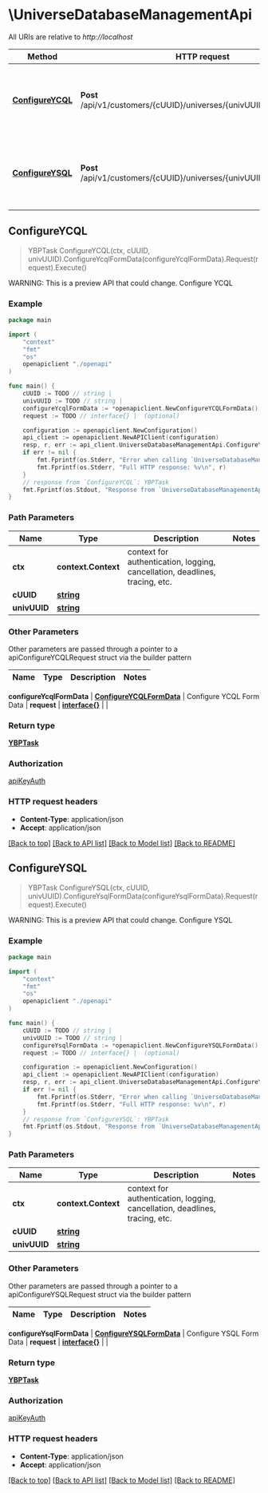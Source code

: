 # \UniverseDatabaseManagementApi

All URIs are relative to *http://localhost*

Method | HTTP request | Description
------------- | ------------- | -------------
[**ConfigureYCQL**](UniverseDatabaseManagementApi.md#ConfigureYCQL) | **Post** /api/v1/customers/{cUUID}/universes/{univUUID}/configure/ycql | WARNING: This is a preview API that could change. Configure YCQL
[**ConfigureYSQL**](UniverseDatabaseManagementApi.md#ConfigureYSQL) | **Post** /api/v1/customers/{cUUID}/universes/{univUUID}/configure/ysql | WARNING: This is a preview API that could change. Configure YSQL



## ConfigureYCQL

> YBPTask ConfigureYCQL(ctx, cUUID, univUUID).ConfigureYcqlFormData(configureYcqlFormData).Request(request).Execute()

WARNING: This is a preview API that could change. Configure YCQL



### Example

```go
package main

import (
    "context"
    "fmt"
    "os"
    openapiclient "./openapi"
)

func main() {
    cUUID := TODO // string | 
    univUUID := TODO // string | 
    configureYcqlFormData := *openapiclient.NewConfigureYCQLFormData() // ConfigureYCQLFormData | Configure YCQL Form Data
    request := TODO // interface{} |  (optional)

    configuration := openapiclient.NewConfiguration()
    api_client := openapiclient.NewAPIClient(configuration)
    resp, r, err := api_client.UniverseDatabaseManagementApi.ConfigureYCQL(context.Background(), cUUID, univUUID).ConfigureYcqlFormData(configureYcqlFormData).Request(request).Execute()
    if err != nil {
        fmt.Fprintf(os.Stderr, "Error when calling `UniverseDatabaseManagementApi.ConfigureYCQL``: %v\n", err)
        fmt.Fprintf(os.Stderr, "Full HTTP response: %v\n", r)
    }
    // response from `ConfigureYCQL`: YBPTask
    fmt.Fprintf(os.Stdout, "Response from `UniverseDatabaseManagementApi.ConfigureYCQL`: %v\n", resp)
}
```

### Path Parameters


Name | Type | Description  | Notes
------------- | ------------- | ------------- | -------------
**ctx** | **context.Context** | context for authentication, logging, cancellation, deadlines, tracing, etc.
**cUUID** | [**string**](.md) |  | 
**univUUID** | [**string**](.md) |  | 

### Other Parameters

Other parameters are passed through a pointer to a apiConfigureYCQLRequest struct via the builder pattern


Name | Type | Description  | Notes
------------- | ------------- | ------------- | -------------


 **configureYcqlFormData** | [**ConfigureYCQLFormData**](ConfigureYCQLFormData.md) | Configure YCQL Form Data | 
 **request** | [**interface{}**](interface{}.md) |  | 

### Return type

[**YBPTask**](YBPTask.md)

### Authorization

[apiKeyAuth](../README.md#apiKeyAuth)

### HTTP request headers

- **Content-Type**: application/json
- **Accept**: application/json

[[Back to top]](#) [[Back to API list]](../README.md#documentation-for-api-endpoints)
[[Back to Model list]](../README.md#documentation-for-models)
[[Back to README]](../README.md)


## ConfigureYSQL

> YBPTask ConfigureYSQL(ctx, cUUID, univUUID).ConfigureYsqlFormData(configureYsqlFormData).Request(request).Execute()

WARNING: This is a preview API that could change. Configure YSQL



### Example

```go
package main

import (
    "context"
    "fmt"
    "os"
    openapiclient "./openapi"
)

func main() {
    cUUID := TODO // string | 
    univUUID := TODO // string | 
    configureYsqlFormData := *openapiclient.NewConfigureYSQLFormData() // ConfigureYSQLFormData | Configure YSQL Form Data
    request := TODO // interface{} |  (optional)

    configuration := openapiclient.NewConfiguration()
    api_client := openapiclient.NewAPIClient(configuration)
    resp, r, err := api_client.UniverseDatabaseManagementApi.ConfigureYSQL(context.Background(), cUUID, univUUID).ConfigureYsqlFormData(configureYsqlFormData).Request(request).Execute()
    if err != nil {
        fmt.Fprintf(os.Stderr, "Error when calling `UniverseDatabaseManagementApi.ConfigureYSQL``: %v\n", err)
        fmt.Fprintf(os.Stderr, "Full HTTP response: %v\n", r)
    }
    // response from `ConfigureYSQL`: YBPTask
    fmt.Fprintf(os.Stdout, "Response from `UniverseDatabaseManagementApi.ConfigureYSQL`: %v\n", resp)
}
```

### Path Parameters


Name | Type | Description  | Notes
------------- | ------------- | ------------- | -------------
**ctx** | **context.Context** | context for authentication, logging, cancellation, deadlines, tracing, etc.
**cUUID** | [**string**](.md) |  | 
**univUUID** | [**string**](.md) |  | 

### Other Parameters

Other parameters are passed through a pointer to a apiConfigureYSQLRequest struct via the builder pattern


Name | Type | Description  | Notes
------------- | ------------- | ------------- | -------------


 **configureYsqlFormData** | [**ConfigureYSQLFormData**](ConfigureYSQLFormData.md) | Configure YSQL Form Data | 
 **request** | [**interface{}**](interface{}.md) |  | 

### Return type

[**YBPTask**](YBPTask.md)

### Authorization

[apiKeyAuth](../README.md#apiKeyAuth)

### HTTP request headers

- **Content-Type**: application/json
- **Accept**: application/json

[[Back to top]](#) [[Back to API list]](../README.md#documentation-for-api-endpoints)
[[Back to Model list]](../README.md#documentation-for-models)
[[Back to README]](../README.md)

